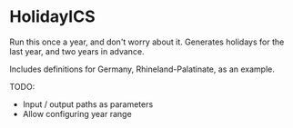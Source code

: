 # HolidayICS
Run this once a year, and don't worry about it. Generates holidays for the last year, and two years in advance.

Includes definitions for Germany, Rhineland-Palatinate, as an example.

TODO:
- Input / output paths as parameters
- Allow configuring year range
